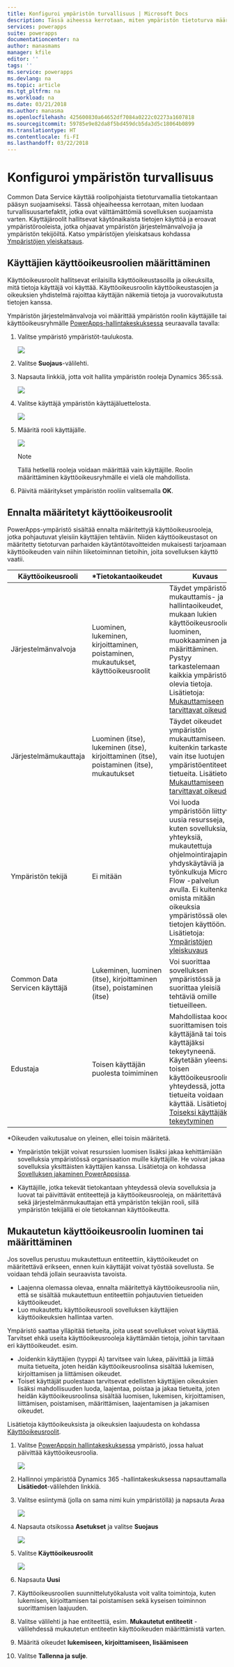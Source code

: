 ```yaml
---
title: Konfiguroi ympäristön turvallisuus | Microsoft Docs
description: Tässä aiheessa kerrotaan, miten ympäristön tietoturva määritetään.
services: powerapps
suite: powerapps
documentationcenter: na
author: manasmams
manager: kfile
editor: ''
tags: ''
ms.service: powerapps
ms.devlang: na
ms.topic: article
ms.tgt_pltfrm: na
ms.workload: na
ms.date: 03/21/2018
ms.author: manasma
ms.openlocfilehash: 425600830a64652df7084a0222c02273a1607818
ms.sourcegitcommit: 59785e9e82da8f5bd459dcb5da3d5c18064b0899
ms.translationtype: HT
ms.contentlocale: fi-FI
ms.lasthandoff: 03/22/2018
---
```

# <a name="configure-environment-security"></a>Konfiguroi ympäristön turvallisuus
Common Data Service käyttää roolipohjaista tietoturvamallia tietokantaan pääsyn suojaamiseksi. Tässä ohjeaiheessa kerrotaan, miten luodaan turvallisuusartefaktit, jotka ovat välttämättömiä sovelluksen suojaamista varten. Käyttäjäroolit hallitsevat käytönaikaista tietojen käyttöä ja eroavat ympäristörooleista, jotka ohjaavat ympäristön järjestelmänvalvojia ja ympäristön tekijöiltä. Katso ympäristöjen yleiskatsaus kohdassa [Ympäristöjen yleiskatsaus](environments-overview.md).

## <a name="assign-security-roles-to-users"></a>Käyttäjien käyttöoikeusroolien määrittäminen
Käyttöoikeusroolit hallitsevat erilaisilla käyttöoikeustasoilla ja oikeuksilla, mitä tietoja käyttäjä voi käyttää. Käyttöoikeusroolin käyttöoikeustasojen ja oikeuksien yhdistelmä rajoittaa käyttäjän näkemiä tietoja ja vuorovaikutusta tietojen kanssa.

Ympäristön järjestelmänvalvoja voi määrittää ympäristön roolin käyttäjälle tai käyttöoikeusryhmälle [PowerApps-hallintakeskuksessa][1] seuraavalla tavalla:

1. Valitse ympäristö ympäristöt-taulukosta.

    ![](./media/environment-admin/environment-list-new.png)

2. Valitse **Suojaus**-välilehti.

3. Napsauta linkkiä, jotta voit hallita ympäristön rooleja Dynamics 365:ssä.

    ![](./media/environment-admin/Security-Link-D365.png)

4. Valitse käyttäjä ympäristön käyttäjäluettelosta.

    ![](./media/environment-admin/D365-Select-User.png)

5. Määritä rooli käyttäjälle.

    ![](./media/environment-admin/D365-Assign-Role.png)

    > [!NOTE]
    > Tällä hetkellä rooleja voidaan määrittää vain käyttäjille. Roolin määrittäminen käyttöoikeusryhmälle ei vielä ole mahdollista.

6. Päivitä määritykset ympäristön rooliin valitsemalla **OK**.


## <a name="predefined-security-roles"></a>Ennalta määritetyt käyttöoikeusroolit
PowerApps-ympäristö sisältää ennalta määritettyjä käyttöoikeusrooleja, jotka pohjautuvat yleisiin käyttäjien tehtäviin. Niiden käyttöoikeustasot on määritetty tietoturvan parhaiden käytäntötavoitteiden mukaisesti tarjoamaan käyttöoikeuden vain niihin liiketoiminnan tietoihin, joita sovelluksen käyttö vaatii.

|Käyttöoikeusrooli  |*Tietokantaoikeudet  |Kuvaus |
|---------|---------|---------|
|Järjestelmänvalvoja     |  Luominen, lukeminen, kirjoittaminen, poistaminen, mukautukset, käyttöoikeusroolit       | Täydet ympäristön mukauttamis- ja hallintaoikeudet, mukaan lukien käyttöoikeusroolien luominen, muokkaaminen ja määrittäminen. Pystyy tarkastelemaan kaikkia ympäristössä olevia tietoja. Lisätietoja: [Mukauttamiseen tarvittavat oikeudet](https://docs.microsoft.com/dynamics365/customer-engagement/customize/privileges-required-customization)        |
|Järjestelmämukauttaja     | Luominen (itse), lukeminen (itse), kirjoittaminen (itse), poistaminen (itse), mukautukset         | Täydet oikeudet ympäristön mukauttamiseen. Voi kuitenkin tarkastella vain itse luotujen ympäristöentiteettien tietueita. Lisätietoja: [Mukauttamiseen tarvittavat oikeudet](https://docs.microsoft.com/dynamics365/customer-engagement/customize/privileges-required-customization)        |
|Ympäristön tekijä     |  Ei mitään       | Voi luoda ympäristöön liittyviä uusia resursseja, kuten sovelluksia, yhteyksiä, mukautettuja ohjelmointirajapintoja, yhdyskäytäviä ja työnkulkuja Microsoft Flow -palvelun avulla. Ei kuitenkaan omista mitään oikeuksia ympäristössä olevien tietojen käyttöön. Lisätietoja: [Ympäristöjen yleiskuvaus](https://powerapps.microsoft.com/blog/powerapps-environments/)        |
|Common Data Servicen käyttäjä     |  Lukeminen, luominen (itse), kirjoittaminen (itse), poistaminen (itse)       | Voi suorittaa sovelluksen ympäristössä ja suorittaa yleisiä tehtäviä omille tietueilleen.        |
|Edustaja     | Toisen käyttäjän puolesta toimiminen        | Mahdollistaa koodin suorittamisen toisena käyttäjänä tai toiseksi käyttäjäksi tekeytyneenä.  Käytetään yleensä toisen käyttöoikeusroolin yhteydessä, jotta tietueita voidaan käyttää. Lisätietoja: [Toiseksi käyttäjäksi tekeytyminen](https://docs.microsoft.com/dynamics365/customer-engagement/developer/org-service/impersonate-another-user)        |

*Oikeuden vaikutusalue on yleinen, ellei toisin määritetä.

- Ympäristön tekijät voivat resurssien luomisen lisäksi jakaa kehittämiään sovelluksia ympäristössä organisaation muille käyttäjille. He voivat jakaa sovelluksia yksittäisten käyttäjien kanssa. Lisätietoja on kohdassa [Sovelluksen jakaminen PowerAppsissa](../maker/canvas-apps/share-app.md).

- Käyttäjille, jotka tekevät tietokantaan yhteydessä olevia sovelluksia ja luovat tai päivittävät entiteettejä ja käyttöoikeusrooleja, on määritettävä sekä järjestelmänmukauttajan että ympäristön tekijän rooli, sillä ympäristön tekijällä ei ole tietokannan käyttöoikeutta.


## <a name="create-or-configure-a-custom-security-role"></a>Mukautetun käyttöoikeusroolin luominen tai määrittäminen
Jos sovellus perustuu mukautettuun entiteettiin, käyttöoikeudet on määritettävä erikseen, ennen kuin käyttäjät voivat työstää sovellusta. Se voidaan tehdä jollain seuraavista tavoista.
- Laajenna olemassa olevaa, ennalta määritettyä käyttöoikeusroolia niin, että se sisältää mukautettuun entiteettiin pohjautuvien tietueiden käyttöoikeudet.
- Luo mukautettu käyttöoikeusrooli sovelluksen käyttäjien käyttöoikeuksien hallintaa varten.

Ympäristö saattaa ylläpitää tietueita, joita useat sovellukset voivat käyttää. Tarvitset ehkä useita käyttöoikeusrooleja käyttämään tietoja, joihin tarvitaan eri käyttöoikeudet. esim.
- Joidenkin käyttäjien (tyyppi A) tarvitsee vain lukea, päivittää ja liittää muita tietueita, joten heidän käyttöoikeusroolinsa sisältää lukemisen, kirjoittamisen ja liittämisen oikeudet.
- Toiset käyttäjät puolestaan tarvitsevat edellisten käyttäjien oikeuksien lisäksi mahdollisuuden luoda, laajentaa, poistaa ja jakaa tietueita, joten heidän käyttöoikeusroolinsa sisältää luomisen, lukemisen, kirjoittamisen, liittämisen, poistamisen, määrittämisen, laajentamisen ja jakamisen oikeudet.

Lisätietoja käyttöoikeuksista ja oikeuksien laajuudesta on kohdassa [Käyttöoikeusroolit](https://docs.microsoft.com/dynamics365/customer-engagement/admin/security-roles-privileges#security-roles).

1. Valitse [PowerAppsin hallintakeskuksessa][1] ympäristö, jossa haluat päivittää käyttöoikeusroolia.

    ![](./media/environment-admin/choose-environment-updated.png)

2. Hallinnoi ympäristöä Dynamics 365 -hallintakeskuksessa napsauttamalla **Lisätiedot**-välilehden linkkiä.

3. Valitse esiintymä (jolla on sama nimi kuin ympäristöllä) ja napsauta Avaa

    ![](./media/database-security/glados-instance-list.png)

4. Napsauta otsikossa **Asetukset** ja valitse **Suojaus**

    ![](./media/database-security/dyn365-settings-security.png)

5. Valitse **Käyttöoikeusroolit**

    ![](./media/database-security/dyn365-securityroles.png)

6. Napsauta **Uusi**

7. Käyttöoikeusroolien suunnittelutyökalusta voit valita toimintoja, kuten lukemisen, kirjoittamisen tai poistamisen sekä kyseisen toiminnon suorittamisen laajuuden.

8. Valitse välilehti ja hae entiteettiä, esim. **Mukautetut entiteetit** -välilehdessä mukautetun entiteetin käyttöoikeuden määrittämistä varten.

9. Määritä oikeudet **lukemiseen, kirjoittamiseen, lisäämiseen**

10. Valitse **Tallenna ja sulje**.



<!--Reference links in article-->
[1]: https://admin.powerapps.com
